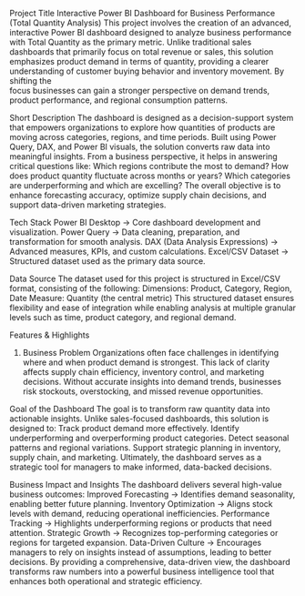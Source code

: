 Project Title
 Interactive Power BI Dashboard for Business Performance (Total Quantity Analysis)
 This project involves the creation of an advanced, interactive Power BI dashboard designed to analyze business performance with Total Quantity as the primary metric. Unlike traditional sales dashboards that       primarily focus on total revenue or sales, this solution emphasizes product demand in terms of quantity, providing a clearer understanding of customer buying behavior and inventory movement. By shifting the   
focus  businesses can gain a stronger perspective on demand trends, product performance, and regional consumption patterns.

Short Description
 The dashboard is designed as a decision-support system that empowers organizations to explore how quantities of products are moving across categories, regions, and time periods. Built using Power Query, DAX, and    Power BI visuals, the solution converts raw data into meaningful insights.
 From a business perspective, it helps in answering critical questions like:
 Which regions contribute the most to demand?
 How does product quantity fluctuate across months or years?
 Which categories are underperforming and which are excelling?
 The overall objective is to enhance forecasting accuracy, optimize supply chain decisions, and support data-driven marketing strategies.

Tech Stack
 Power BI Desktop → Core dashboard development and visualization.
 Power Query → Data cleaning, preparation, and transformation for smooth analysis.
 DAX (Data Analysis Expressions) → Advanced measures, KPIs, and custom calculations.
 Excel/CSV Dataset → Structured dataset used as the primary data source.

Data Source
The dataset used for this project is structured in Excel/CSV format, consisting of the following:
Dimensions: Product, Category, Region, Date
Measure: Quantity (the central metric)
This structured dataset ensures flexibility and ease of integration while enabling analysis at multiple granular levels such as time, product category, and regional demand.

Features & Highlights
1. Business Problem
   Organizations often face challenges in identifying where and when product demand is strongest. This lack of clarity affects supply chain efficiency, inventory control, and marketing decisions. Without accurate    insights into demand trends, businesses risk stockouts, overstocking, and missed revenue opportunities.

Goal of the Dashboard
  The goal is to transform raw quantity data into actionable insights. Unlike sales-focused dashboards, this solution is designed to:
  Track product demand more effectively.
  Identify underperforming and overperforming product categories.
  Detect seasonal patterns and regional variations.
  Support strategic planning in inventory, supply chain, and marketing.
  Ultimately, the dashboard serves as a strategic tool for managers to make informed, data-backed decisions.

Business Impact and Insights
 The dashboard delivers several high-value business outcomes:
 Improved Forecasting → Identifies demand seasonality, enabling better future planning.
 Inventory Optimization → Aligns stock levels with demand, reducing operational inefficiencies.
 Performance Tracking → Highlights underperforming regions or products that need attention.
 Strategic Growth → Recognizes top-performing categories or regions for targeted expansion.
 Data-Driven Culture → Encourages managers to rely on insights instead of assumptions, leading to better decisions.
 By providing a comprehensive, data-driven view, the dashboard transforms raw numbers into a powerful business intelligence tool that enhances both operational and strategic efficiency.
